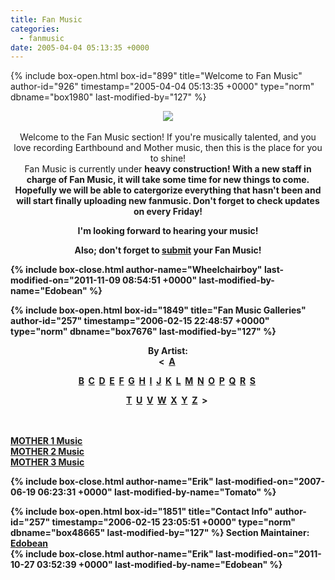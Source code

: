 ```yaml
---
title: Fan Music
categories:
  - fanmusic
date: 2005-04-04 05:13:35 +0000
---
```

{% include box-open.html box-id="899" title="Welcome to Fan Music" author-id="926" timestamp="2005-04-04 05:13:35 +0000" type="norm" dbname="box1980" last-modified-by="127" %}
<center><img src="http://local-static1.forum-files.fobby.net/forum_attachments/0028/6351/TESTING_FAN_MUSIC.png" /></center> <br />
<center>Welcome to the Fan Music section! If you're musically talented, and you love recording Earthbound and Mother music, then this is the place for you to shine! </center>

<center>Fan Music is currently under <b />heavy construction!<b /> With a new staff in charge of Fan Music, it will take some time for new things to come. Hopefully we will be able to catergorize everything that hasn't been and will start finally uploading new fanmusic. Don't forget to check updates on every Friday! </center>
<p />
<center>I'm looking forward to hearing your music!</center>
<p />
<center>Also; don't forget to <a href="http://starmen.net/submit/">submit</a> your Fan Music!</center>

{% include box-close.html author-name="Wheelchairboy" last-modified-on="2011-11-09 08:54:51 +0000" last-modified-by-name="Edobean" %}

{% include box-open.html box-id="1849" title="Fan Music Galleries" author-id="257" timestamp="2006-02-15 22:48:57 +0000" type="norm" dbname="box7676" last-modified-by="127" %}
<center>By Artist:<br />&lt;&nbsp;
<a href="/fanmusic/gallery.php?ret=nothing&box49481FirstLetter=A">A</a>&nbsp;

<a href="/fanmusic/gallery.php?ret=nothing&box49481FirstLetter=B">B</a>&nbsp;
<a href="/fanmusic/gallery.php?ret=nothing&box49481FirstLetter=C">C</a>&nbsp;
<a href="/fanmusic/gallery.php?ret=nothing&box49481FirstLetter=D">D</a>&nbsp;
<a href="/fanmusic/gallery.php?ret=nothing&box49481FirstLetter=E">E</a>&nbsp;
<a href="/fanmusic/gallery.php?ret=nothing&box49481FirstLetter=F">F</a>&nbsp;
<a href="/fanmusic/gallery.php?ret=nothing&box49481FirstLetter=G">G</a>&nbsp;
<a href="/fanmusic/gallery.php?ret=nothing&box49481FirstLetter=H">H</a>&nbsp;
<a href="/fanmusic/gallery.php?ret=nothing&box49481FirstLetter=I">I</a>&nbsp;
<a href="/fanmusic/gallery.php?ret=nothing&box49481FirstLetter=J">J</a>&nbsp;
<a href="/fanmusic/gallery.php?ret=nothing&box49481FirstLetter=K">K</a>&nbsp;
<a href="/fanmusic/gallery.php?ret=nothing&box49481FirstLetter=L">L</a>&nbsp;
<a href="/fanmusic/gallery.php?ret=nothing&box49481FirstLetter=M">M</a>&nbsp;
<a href="/fanmusic/gallery.php?ret=nothing&box49481FirstLetter=N">N</a>&nbsp;
<a href="/fanmusic/gallery.php?ret=nothing&box49481FirstLetter=O">O</a>&nbsp;
<a href="/fanmusic/gallery.php?ret=nothing&box49481FirstLetter=P">P</a>&nbsp;
<a href="/fanmusic/gallery.php?ret=nothing&box49481FirstLetter=Q">Q</a>&nbsp;
<a href="/fanmusic/gallery.php?ret=nothing&box49481FirstLetter=R">R</a>&nbsp;
<a href="/fanmusic/gallery.php?ret=nothing&box49481FirstLetter=S">S</a>&nbsp;

<a href="/fanmusic/gallery.php?ret=nothing&box49481FirstLetter=T">T</a>&nbsp;
<a href="/fanmusic/gallery.php?ret=nothing&box49481FirstLetter=U">U</a>&nbsp;
<a href="/fanmusic/gallery.php?ret=nothing&box49481FirstLetter=V">V</a>&nbsp;
<a href="/fanmusic/gallery.php?ret=nothing&box49481FirstLetter=W">W</a>&nbsp;
<a href="/fanmusic/gallery.php?ret=nothing&box49481FirstLetter=X">X</a>&nbsp;
<a href="/fanmusic/gallery.php?ret=nothing&box49481FirstLetter=Y">Y</a>&nbsp;
<a href="/fanmusic/gallery.php?ret=nothing&box49481FirstLetter=Z">Z</a>&nbsp;
&gt;&nbsp;</center>

<br /><br />
<a href="http://starmen.net/fanmusic/gallery.php?group=Mother1">MOTHER 1 Music</a><br />
<a href="http://starmen.net/fanmusic/gallery.php?group=Mother2">MOTHER 2 Music</a><br />
<a href="http://starmen.net/fanmusic/gallery.php?group=Mother3">MOTHER 3 Music</a><br />

{% include box-close.html author-name="Erik" last-modified-on="2007-06-19 06:23:31 +0000" last-modified-by-name="Tomato" %}

{% include box-open.html box-id="1851" title="Contact Info" author-id="257" timestamp="2006-02-15 23:05:51 +0000" type="norm" dbname="box48665" last-modified-by="127" %}
<table1 />
Section Maintainer:
<table2 />
<a href="http://forum.starmen.net/members/PKEdobean">Edobean</a><br />
<table3 />
{% include box-close.html author-name="Erik" last-modified-on="2011-10-27 03:52:39 +0000" last-modified-by-name="Edobean" %}
